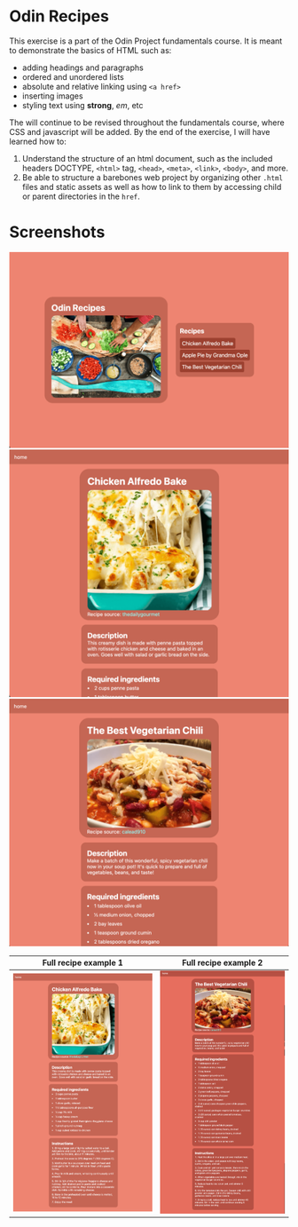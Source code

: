 # Odin Recipes

This exercise is a part of the Odin Project fundamentals course. It is meant to demonstrate the basics of HTML such as:
- adding headings and paragraphs
- ordered and unordered lists
- absolute and relative linking using `<a href>`
- inserting images
- styling text using <strong>strong</strong>, <em>em</em>, etc

The will continue to be revised throughout the fundamentals course, where CSS and javascript will be added. By the end of the exercise, I will have learned how to:
1. Understand the structure of an html document, such as the included headers DOCTYPE, `<html>` tag, `<head>`, `<meta>`, `<link>`, `<body>`, and more.
2. Be able to structure a barebones web project by organizing other `.html` files and static assets as well as how to link to them by accessing child or parent directories in the `href`.

# Screenshots
<p align="center">
  <img src="./screenshots/front_page.png" width=""/>
  <img src="./screenshots/alfredo_bake.png" width=""/> 
  <img src="./screenshots/chili.png" width=""/>
</p>

Full recipe example 1             |  Full recipe example 2
:-------------------------:|:-------------------------:
![](./screenshots/alfredo_bake_long.png)  |  ![](./screenshots/chili_long.png)